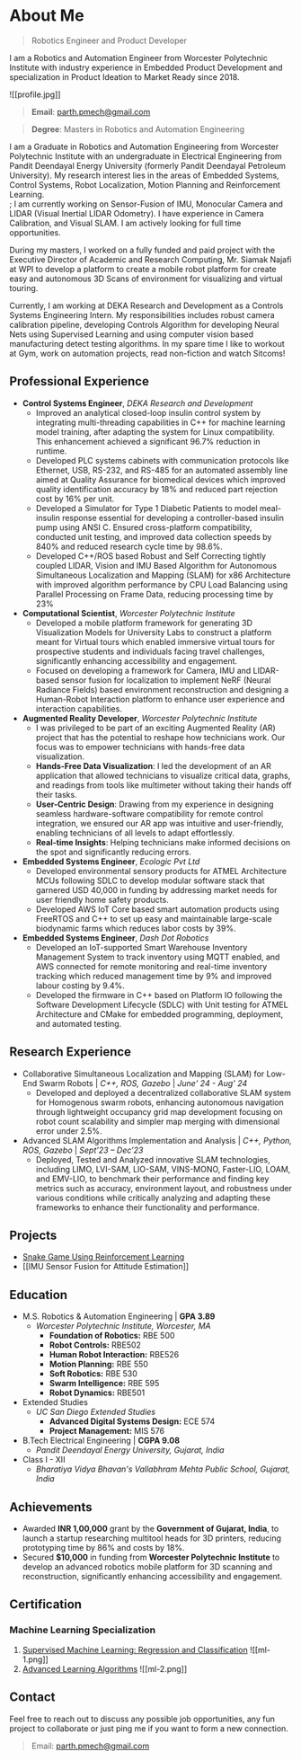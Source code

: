 # About Me

> Robotics Engineer and Product Developer

I am a Robotics and Automation Engineer from Worcester Polytechnic Institute with industry experience in Embedded Product Development and specialization in Product Ideation to Market Ready since 2018.

![[profile.jpg]]

> **Email**: [parth.pmech@gmail.com](mailto:parth.pmech@gmail.com)

> **Degree**: Masters in Robotics and Automation Engineering

I am a Graduate in Robotics and Automation Engineering from Worcester Polytechnic Institute with an undergraduate in Electrical Engineering from Pandit Deendayal Energy University (formerly Pandit Deendayal Petroleum University). My research interest lies in the areas of Embedded Systems, Control Systems, Robot Localization, Motion Planning and Reinforcement Learning.  
;
I am currently working on Sensor-Fusion of IMU, Monocular Camera and LIDAR (Visual Inertial LIDAR Odometry). I have experience in Camera Calibration, and Visual SLAM. I am actively looking for full time opportunities.

During my masters, I worked on a fully funded and paid project with the Executive Director of Academic and Research Computing, Mr. Siamak Najafi at WPI to develop a platform to create a mobile robot platform for create easy and autonomous 3D Scans of environment for visualizing and virtual touring.

Currently, I am working at DEKA Research and Development as a Controls Systems Engineering Intern. My responsibilities includes robust camera calibration pipeline, developing Controls Algorithm for developing Neural Nets using Supervised Learning and using computer vision based manufacturing detect testing algorithms. In my spare time I like to workout at Gym, work on automation projects, read non-fiction and watch Sitcoms!

## Professional Experience
- **Control Systems Engineer**, *DEKA Research and Development*
	- Improved an analytical closed-loop insulin control system by integrating multi-threading capabilities in C++ for machine learning model training, after adapting the system for Linux compatibility. This enhancement achieved a significant 96.7% reduction in runtime.
	- Developed PLC systems cabinets with communication protocols like Ethernet, USB, RS-232, and RS-485 for an automated assembly line aimed at Quality Assurance for biomedical devices which improved quality identification accuracy by 18% and reduced part rejection cost by 16% per unit.
	- Developed a Simulator for Type 1 Diabetic Patients to model meal-insulin response essential for developing a controller-based insulin pump using ANSI C. Ensured cross-platform compatibility, conducted unit testing, and improved data collection speeds by 840% and reduced research cycle time by 98.6%.
	- Developed C++/ROS based Robust and Self Correcting tightly coupled LIDAR, Vision and IMU Based Algorithm for Autonomous Simultaneous Localization and Mapping (SLAM) for x86 Architecture with improved algorithm performance by CPU Load Balancing using Parallel Processing on Frame Data, reducing processing time by 23%
- **Computational Scientist**, *Worcester Polytechnic Institute*
	- Developed a mobile platform framework for generating 3D Visualization Models for University Labs to construct a platform meant for Virtual tours which enabled immersive virtual tours for prospective students and individuals facing travel challenges, significantly enhancing accessibility and engagement.
	- Focused on developing a framework for Camera, IMU and LIDAR-based sensor fusion for localization to implement NeRF (Neural Radiance Fields) based environment reconstruction and designing a Human-Robot Interaction platform to enhance user experience and interaction capabilities.
- **Augmented Reality Developer**, *Worcester Polytechnic Institute*
	- I was privileged to be part of an exciting Augmented Reality (AR) project that has the potential to reshape how technicians work. Our focus was to empower technicians with hands-free data visualization.
	- **Hands-Free Data Visualization**: I led the development of an AR application that allowed technicians to visualize critical data, graphs, and readings from tools like multimeter without taking their hands off their tasks.
	- **User-Centric Design**: Drawing from my experience in designing seamless hardware-software compatibility for remote control integration, we ensured our AR app was intuitive and user-friendly, enabling technicians of all levels to adapt effortlessly.
	- **Real-time Insights**: Helping technicians make informed decisions on the spot and significantly reducing errors.
- **Embedded Systems Engineer**, *Ecologic Pvt Ltd*
	- Developed environmental sensory products for ATMEL Architecture MCUs following SDLC to develop modular software stack that garnered USD 40,000 in funding by addressing market needs for user friendly home safety products.
	- Developed AWS IoT Core based smart automation products using FreeRTOS and C++ to set up easy and maintainable large-scale biodynamic farms which reduces labor costs by 39%.
- **Embedded Systems Engineer**, *Dash Dot Robotics*
	- Developed an IoT-supported Smart Warehouse Inventory Management System to track inventory using MQTT enabled, and AWS connected for remote monitoring and real-time inventory tracking which reduced management time by 9% and improved labour costing by 9.4%.
	- Developed the firmware in C++ based on Platform IO following the Software Development Lifecycle (SDLC) with Unit testing for ATMEL Architecture and CMake for embedded programming, deployment, and automated testing.

## Research Experience

- Collaborative Simultaneous Localization and Mapping (SLAM) for Low-End Swarm Robots | *C++, ROS, Gazebo* | *June' 24 - Aug' 24*
	- Developed and deployed a decentralized collaborative SLAM system for Homogenous swarm robots, enhancing autonomous navigation through lightweight occupancy grid map development focusing on robot count scalability and simpler map merging with dimensional error under 2.5%.
- Advanced SLAM Algorithms Implementation and Analysis | *C++, Python, ROS, Gazebo* | *Sept’23 – Dec’23*
	* Deployed, Tested and Analyzed innovative SLAM technologies, including LIMO, LVI-SAM, LIO-SAM, VINS-MONO, Faster-LIO, LOAM, and EMV-LIO, to benchmark their performance and finding key metrics such as accuracy, environment layout, and robustness under various conditions while critically analyzing and adapting these frameworks to enhance their functionality and performance.

## Projects

- [Snake Game Using Reinforcement Learning](https://github.com/parth-20-07/Snake-Game-using-Reinforcement-Learning)
- [[IMU Sensor Fusion for Attitude Estimation]]
## Education
- M.S. Robotics & Automation Engineering | **GPA 3.89**
	- *Worcester Polytechnic Institute, Worcester, MA*
		- **Foundation of Robotics:** RBE 500
		- **Robot Controls:** RBE502
		- **Human Robot Interaction:** RBE526
		- **Motion Planning:** RBE 550
		- **Soft Robotics:** RBE 530
		- **Swarm Intelligence:** RBE 595
		- **Robot Dynamics:** RBE501
- Extended Studies
	- *UC San Diego Extended Studies*
		- **Advanced Digital Systems Design:** ECE 574
		- **Project Management:** MIS 576
- B.Tech Electrical Engineering | **CGPA 9.08**
	- *Pandit Deendayal Energy University, Gujarat, India*
- Class I - XII
	- *Bharatiya Vidya Bhavan's Vallabhram Mehta Public School, Gujarat, India*

## Achievements

- Awarded **INR 1,00,000** grant by the **Government of Gujarat, India**, to launch a startup researching multitool heads for 3D printers, reducing prototyping time by 86% and costs by 18%.
- Secured **$10,000** in funding from **Worcester Polytechnic Institute** to develop an advanced robotics mobile platform for 3D scanning and reconstruction, significantly enhancing accessibility and engagement.
## Certification
### Machine Learning Specialization
1. [Supervised Machine Learning: Regression and Classification](https://www.coursera.org/account/accomplishments/verify/3Y9TQTRSDWUD)
	![[ml-1.png]]
2. [Advanced Learning Algorithms](https://www.coursera.org/account/accomplishments/verify/6H3T4L29269M)
	![[ml-2.png]]

## Contact
Feel free to reach out to discuss any possible job opportunities, any fun project to collaborate or just ping me if you want to form a new connection.
> Email: [parth.pmech@gmail.com](mailto:parth.pmech@gmail.com)